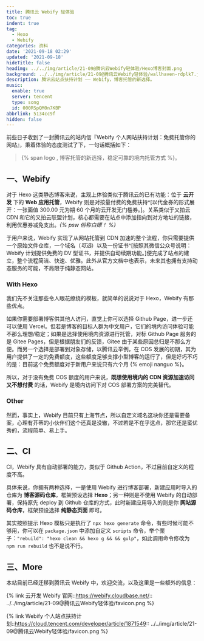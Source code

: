 ```yaml
---
title: 腾讯云 Webify 轻体验
toc: true
indent: true
tag:
  - Hexo
  - Webify
categories: 资料
date: '2021-09-18 02:29'
updated: '2021-09-18'
hideTitle: false
headimg: ../../img/article/21-09@腾讯云Webify轻体验/Hexo博客封面.png
background: ../../img/article/21-09@腾讯云Webify轻体验/wallhaven-rdplk7.jpg
description: 腾讯云站点扶持计划 —— Webify，博客托管的新选择。
music:
  enable: true
  server: tencent
  type: song
  id: 000RSpQM0n7KBP
abbrlink: 5134cc9f
hidden: false
---
```


前些日子收到了一封腾讯云的站内信『Webify 个人网站扶持计划：免费托管你的网站』，秉着体验的态度测试了下，一句话概括如下：

> {% span logo , 博客托管的新选择，稳定可靠的境内托管方式 %}。

## 一、Webify

对于 Hexo 这类静态博客来说，主观上体验类似于腾讯云的已有功能：位于 **云开发** 下的 **Web 应用托管**，Webify 则是对按量付费的免费扶持^[以代金券的形式展开：一张面值 300.00 元为期 60 个月的云开发无门槛券。]。关系类似于又拍云 CDN 和它的又拍云联盟计划，核心都需要在站点中添加指向到对方地址的链接，利用优惠券减免支出。*{% psw 俗称白嫖！ %}*

于用户来说，Webify 实现了从网站托管到 CDN 加速的整个流程，你只需要提供一个原始文件仓库，一个域名（*可选*）以及一份证书^[按照其微信公众号说明：Webify 计划提供免费的 DV 型证书，并提供自动续期功能。]便完成了站点的建立，整个流程简洁、快速、优雅。此外从官方文档中也表示，未来其也拥有支持动态服务的可能，不局限于纯静态网站。

### With Hexo

我们先不关注那些令人眼花缭绕的模板，就简单的说说对于 Hexo，Webify 有那些优点。

如果你需要部署博客供其他人访问，直觉上你可以选择 Github Page，进一步还可以使用 Vercel。但若是博客的目标人群为中文用户，它们的境内访问体验可能不那么理想/稳定；如果是选择使用境内资源进行托管，对标 Github Page 服务的是 Gitee Pages，但是根据朋友们的反馈，Gitee 由于某些原因总归是不那么方便。而另一个选择是部署到对象存储，以腾讯云举例，在 COS 发展的初期，其为用户提供了一定的免费额度，这些额度足够支撑小型博客的运行了，但是好巧不巧的是：目前这个免费额度对于新用户来说只有六个月 {% emoji nanguo %}。

所以，对于没有免费 COS 额度的用户来说，**既想使用境内的 CDN 资源加速访问又不想付费** 的话，Webify 是境内访问下对 COS 部署方案的完美替代。

### Other

然而，事实上，Webify 目前只有上海节点，所以自定义域名这块你还是需要备案，心理有芥蒂的小伙伴们这个还真是没辙，不过若是不在乎这点，那它还是蛮优秀的，流程简单、易上手。

## 二、CI

CI，Webify 具有自动部署的能力，类似于 Github Action，不过目前自定义的程度不高。

具体来说，你拥有两种选择，一是使用 Webify 进行博客部署，新建应用时导入的仓库为 **博客源码仓库**，框架预设选择 **Hexo**；另一种则是不使用 Webify 的自动部署，保持原先 deploy 到 Github 仓库的方式，此时新建应用导入的则是你 **网站源码仓库**，框架预设选择 **纯静态页面** 即可。

其实按照提示 Hexo 模板只是执行了 `npx hexo generate` 命令，有些时候可能不够用，你可以在 `package.json` 中添加自定义 `scripts` 命令，举个栗子：`"rebuild": "hexo clean && hexo g && && gulp"`，如此调用命令修改为 `npm run rebuild` 也不是说不行。

## 三、More

本站目前已经迁移到腾讯云 Webify 中，欢迎交流，以及这里是一些额外的信息：

<style>
.link-card .left img {
  border-radius: 50%;
}
</style>  

{% link 云开发 Webify 官网::https://webify.cloudbase.net/:: ../../img/article/21-09@腾讯云Webify轻体验/favicon.png %}

{% link Webify 个人站点扶持计划::https://cloud.tencent.com/developer/article/1871549:: ../../img/article/21-09@腾讯云Webify轻体验/favicon.png %}
